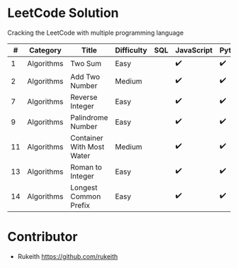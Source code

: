 # LeetCode Solution

Cracking the LeetCode with multiple programming language

| # 	| Category 	| Title 	| Difficulty 	| SQL 	| JavaScript 	| Python3 	| Go 	| Swift 	| Kotlin 	| Scala 	| C 	| C++ 	| C# 	| Java 	| Ruby 	|
|---	|----------	|-------	|------------	|------	|------------	|---------	|----	|-------	|--------	|-------	|---	|-----	|----	|------	|------	|
| 1   | Algorithms| Two Sum | Easy        |       | :heavy_check_mark: | :heavy_check_mark: | :heavy_check_mark: |                    |                    |                    |                    |                    |                    |                    |                    |
| 2   | Algorithms | Add Two Number            | Medium       |     | :heavy_check_mark: | :heavy_check_mark: | :heavy_check_mark: |                    |                    |                    |                    |                    |                    |
| 7   | Algorithms | Reverse Integer           | Easy       |     | :heavy_check_mark: | :heavy_check_mark: | :heavy_check_mark: |                    |                    |                    |                    |                    |                    |
| 9   | Algorithms | Palindrome Number         | Easy       |     | :heavy_check_mark: | :heavy_check_mark: | :heavy_check_mark: |                    |                    |                    |                    |                    |                    |
| 11  | Algorithms | Container With Most Water | Medium       |     | :heavy_check_mark: | :heavy_check_mark: | :heavy_check_mark: |                    |                    |                    |                    |                    |                    |
| 13  | Algorithms | Roman to Integer          | Easy       |     | :heavy_check_mark: | :heavy_check_mark: | :heavy_check_mark: |                    |                    |                    |                    |                    |                    |
| 14  | Algorithms | Longest Common Prefix     | Easy       |     | :heavy_check_mark: | :heavy_check_mark: | :heavy_check_mark: |                    |                    |                    |                    |                    |                    |

# Contributor

- Rukeith <https://github.com/rukeith>
